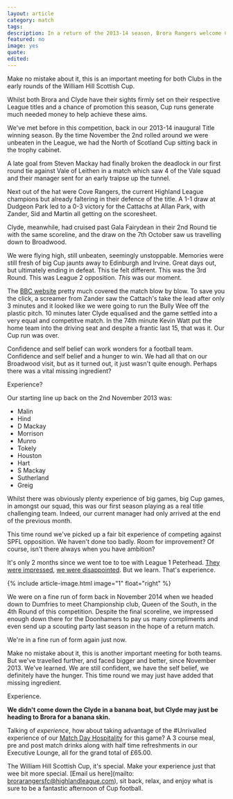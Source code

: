 ```yaml
---
layout: article
category: match
tags: 
description: In a return of the 2013-14 season, Brora Rangers welcome Clyde FC to Dudgeon Park in the 2nd Round of the Scottish Cup.
featured: no
image: yes
quote:
edited: 
---
```

Make no mistake about it, this is an important meeting for both Clubs in the early rounds of the William Hill Scottish Cup.

Whilst both Brora and Clyde have their sights firmly set on their respective League titles and a chance of promotion this season, Cup runs generate much needed money to help achieve these aims.

We've met before in this competition, back in our 2013-14 inaugural Title winning season. By the time November the 2nd rolled around we were unbeaten in the League, we had the North of Scotland Cup sitting back in the trophy cabinet.

A late goal from Steven Mackay had finally broken the deadlock in our first round tie against Vale of Leithen in a match which saw 4 of the Vale squad and their manager sent for an early traipse up the tunnel.

Next out of the hat were Cove Rangers, the current Highland League champions but already faltering in their defence of the title. A 1-1 draw at Dudgeon Park led to a 0-3 victory for the Cattachs at Allan Park, with Zander, Sid and Martin all getting on the scoresheet.

Clyde, meanwhile, had cruised past Gala Fairydean in their 2nd Round tie with the same scoreline, and the draw on the 7th October saw us travelling down to Broadwood.

We were flying high, still unbeaten, seemingly unstoppable. Memories were still fresh of big Cup jaunts away to Edinburgh and Irvine. Great days out, but ultimately ending in defeat. This tie felt different. This was the 3rd Round. This was League 2 opposition. *This* was our moment.

The [BBC website](http://www.bbc.co.uk/sport/football/24681564) pretty much covered the match blow by blow. To save you the click, a screamer from Zander saw the Cattach's take the lead after only 3 minutes and it looked like we were going to run the Bully Wee off the plastic pitch. 10 minutes later Clyde equalised and the game settled into a very equal and competitve match. In the 74th minute Kevin Watt put the home team into the driving seat and despite a frantic last 15, that was it. Our Cup run was over.

Confidence and self belief can work wonders for a football team. Confidence and self belief and a hunger to win. We had all that on our Broadwood visit, but as it turned out, it just wasn't quite enough. Perhaps there was a vital missing ingredient?

Experience?

Our starting line up back on the 2nd November 2013 was:

- Malin
- Hind
- D Mackay
- Morrison
- Munro
- Tokely
- Houston
- Hart
- S Mackay
- Sutherland
- Greig

Whilst there was obviously plenty experience of big games, big Cup games, in amongst our squad, this was our first season playing as a real title challenging team. Indeed, our current manager had only arrived at the end of the previous month.

This time round we've picked up a fair bit experience of competing against SPFL opposition. We haven't done too badly. Room for improvement? Of course, isn't there always when you have ambition?

It's only 2 months since we went toe to toe with League 1 Peterhead. [They were impressed](http://www.peterheadfc.com/matches/item/1614-peterhead-progress-after-fighting-back-to-stun-brora), [we were disappointed](/2016/08/16/peterhead-away-report/). But we learn. That's experience.

{% include article-image.html image="1" float="right" %}

We were on a fine run of form back in November 2014 when we headed down to Dumfries to meet Championship club, Queen of the South, in the 4th Round of this competition. Despite the final scoreline, we impressed enough down there for the Doonhamers to pay us many compliments and even send up a scouting party last season in the hope of a return match.

We're in a fine run of form again just now.

Make no mistake about it, this is another important meeting for both teams. But we've travelled further, and faced bigger and better, since November 2013. We've learned. We are still confident, we have the self belief, we definitely have the hunger. This time round we may just have added that missing ingredient.

Experience.

**We didn't come down the Clyde in a banana boat, but Clyde may just be heading to Brora for a banana skin.**

Talking of *experience*, how about taking advantage of the #Unrivalled experience of our [Match Day Hospitality](/2016/10/13/clyde-hospitality/) for this game? A 3 course meal, pre and post match drinks along with half time refreshments in our Executive Lounge, all for the grand total of £65.00. 

The William Hill Scottish Cup, it's special. Make your experience just that wee bit more special. [Email us here](mailto: brorarangersfc@highlandleague.com), sit back, relax, and enjoy what is sure to be a fantastic afternoon of Cup football.